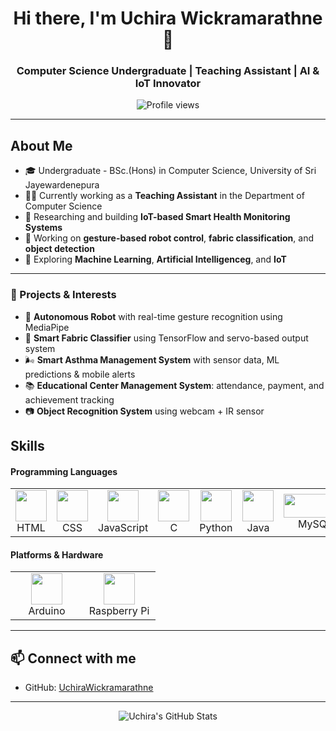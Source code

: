 <h1 align="center">Hi there, I'm Uchira Wickramarathne 👋</h1>
<h3 align="center">Computer Science Undergraduate | Teaching Assistant | AI & IoT Innovator</h3>

<div align="center">
  <p>
    <img 
      src="https://komarev.com/ghpvc/?username=UchiraWickramarathne&style=flat-square&color=blue" 
      alt="Profile views" 
    />
  </p>
</div>

---


## About Me
- 🎓 Undergraduate - BSc.(Hons) in Computer Science,  University of Sri Jayewardenepura   
- 🧑‍🏫 Currently working as a **Teaching Assistant** in the Department of Computer Science
- 🔭 Researching and building **IoT-based Smart Health Monitoring Systems**
- 🤖 Working on **gesture-based robot control**, **fabric classification**, and **object detection**
- 🧠 Exploring **Machine Learning**, **Artificial Intelligenceg**, and **IoT**

---

### 🧠 Projects & Interests

- 🤖 **Autonomous Robot** with real-time gesture recognition using MediaPipe
- 🧵 **Smart Fabric Classifier** using TensorFlow and servo-based output system
- 🌬️ **Smart Asthma Management System** with sensor data, ML predictions & mobile alerts
- 📚 **Educational Center Management System**: attendance, payment, and achievement tracking
- 📷 **Object Recognition System** using webcam + IR sensor 

## Skills
<h4 align="left">Programming Languages</h4>
<div align="left">
<table>
  <tr>
    <td align="center" width="100">
    <img src="https://cdn.jsdelivr.net/gh/devicons/devicon/icons/html5/html5-original.svg" width="50"/><br>HTML
  </td>
  <td align="center" width="100">
    <img src="https://cdn.jsdelivr.net/gh/devicons/devicon/icons/css3/css3-original.svg" width="50"/><br>CSS
  </td>
  <td align="center" width="100">
    <img src="https://cdn.jsdelivr.net/gh/devicons/devicon/icons/javascript/javascript-original.svg" width="50"/><br>JavaScript
  </td>
    <td align="center" width="100">
      <img src="https://cdn.jsdelivr.net/gh/devicons/devicon/icons/c/c-original.svg" width="50"/><br>C
    </td>
    <td align="center" width="100">
      <img src="https://cdn.jsdelivr.net/gh/devicons/devicon/icons/python/python-original.svg" width="50"/><br>Python
    </td>
    <td align="center" width="100">
      <img src="https://cdn.jsdelivr.net/gh/devicons/devicon/icons/java/java-original.svg" width="50"/><br>Java
    </td>
    <td align="center" width="100">
      <img src="https://img.shields.io/badge/MySQL-4479A1?logo=mysql&logoColor=white&style=for-the-badge" width="100" height="38"/><br>MySQL
    </td>
    <td align="center" width="100">
      <img src="https://www.vectorlogo.zone/logos/firebase/firebase-icon.svg" width="50"/><br>Firebase
    </td>
  </tr>
</table>

  <h4 align="left">Platforms & Hardware</h4>
  <table>
    <tr>
      <td align="center" width="100">
      <img src="https://upload.wikimedia.org/wikipedia/commons/8/87/Arduino_Logo.svg" width="50"/><br>Arduino
    </td>
    <td align="center" width="100">
      <img src="https://upload.wikimedia.org/wikipedia/en/c/cb/Raspberry_Pi_Logo.svg" width="50"/><br>Raspberry Pi
    </td>
    </tr>
  </table>
</div>

---


## 📫 Connect with me  
- GitHub: [UchiraWickramarathne](https://github.com/UchiraWickramarathne)  

---


<p align="center">
  <img src="https://github-readme-stats.vercel.app/api?username=UchiraWickramarathne&show_icons=true&theme=radical" alt="Uchira's GitHub Stats" />
</p>
